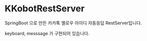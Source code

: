 # KKobotRestServer
SpringBoot 으로 만든 카카톡 옐로우 아이디 자동응답 RestServer입니다.

keyboard,
messsage
가 구현되어 있습니다.
